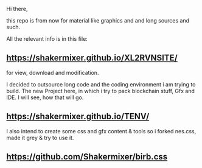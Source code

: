 Hi there, 

this repo is from now for material like graphics and and long sources and such.

All the relevant info is in this file:

## https://shakermixer.github.io/XL2RVNSITE/

for view, download and modification.

I decided to outsource long code and the coding environment i am trying to build. The new Project here, in which i try to pack blockchain stuff, Gfx and IDE. I will see, how that will go. 


## https://shakermixer.github.io/TENV/

I also intend to create some css and gfx content & tools so i forked nes.css, made it grey & try to use it.


## https://github.com/Shakermixer/birb.css














































































































































































































































































